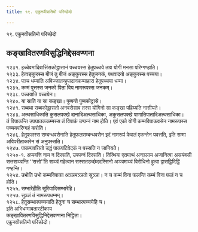 ```yaml
---
title: १९. एकूनवीसतिमो परिच्छेदो

---
```

१९. एकूनवीसतिमो परिच्छेदो  


## कङ्खावितरणविसुद्धिनिद्देसवण्णना

१२३१. इच्‍चेवमादिबात्तिंसकोट्ठासानं पच्‍चयस्स हेतुपच्‍चये ताव योगी मनसा परिग्गण्हाति।  
१२३३. हेत्वङ्कुरस्स बीजं तु बीजं अङ्कुरस्स हेतुजनकं, पथवादयो अङ्कुरस्स पच्‍चया।  
१२३४. पञ्‍च धम्माति अविज्‍जातण्हुपादानकम्माहारा हेतुपच्‍चया धम्मा।  
१२३५. कम्मं पुत्तस्स जनको पिता विय नामरूपस्स जनकम्।  
१२३८. पच्‍चयाति पच्‍चयेन।  
१२४०. या साति या सा कङ्खा। पुब्बन्ते पुब्बकोट्ठासे।  
१२४१. सब्बथा सब्बकोट्ठासतो अनवसेसाव तस्स योगिनो सा कङ्खा पहिय्यति नासीयते।  
१२४३. अत्थसाधिकाति कुसलपक्खे दानादिअत्थसाधिका, अकुसलपक्खे पाणातिपातादिअत्थसाधिका।  
तं विपाकन्ति उपघातककम्मस्स तं विपाकं उप्पन्‍नं नाम होति। एवं एको योगी कम्मविपाकवसेन नामरूपस्स पच्‍चयपरिग्गहं करोति।  
१२४६. हेतुफलस्स सम्बन्धवसेनाति हेतुफलसम्बन्धवसेन इदं नामरूपं केवलं एकन्तेन पवत्तति, इति सम्मा अविपरीताकारेन सं अनुपस्सति।  
१२४७. पाकप्पवत्तितो उद्धं पाकपटिवेदकं न पस्सति न जानियते।  
१२५०-१. अप्पवत्ति नाम न दिस्सति, उपपन्‍नं दिस्सति। तित्थिया एतमत्थं अनञ्‍ञाय अजानित्वा असयंवसी सत्तसञ्‍ञन्ति ‘‘सत्तो’’ति सञ्‍ञं गहेत्वान सस्सतउच्छेददस्सिनो अञ्‍ञमञ्‍ञं विरोधिनो हुत्वा द्वासट्ठिदिट्ठिं गण्हन्ति।  
१२५४. उभोति उभो कम्मविपाका अञ्‍ञमञ्‍ञतो सुञ्‍ञा। न च कम्मं विना फलन्ति कम्मं विना फलं न च होति।  
१२५५. सम्भारेहीति सूरियादिसम्भारेहि।  
१२५७. सुञ्‍ञं तं नामरूपधम्मम्।  
१२५८. हेतुसम्भारपच्‍चयाति हेतुना च सम्भारपच्‍चयेहि च।  
इति अभिधम्मावतारटीकाय  
कङ्खावितरणविसुद्धिनिद्देसवण्णना निट्ठिता।  
एकूनवीसतिमो परिच्छेदो।  